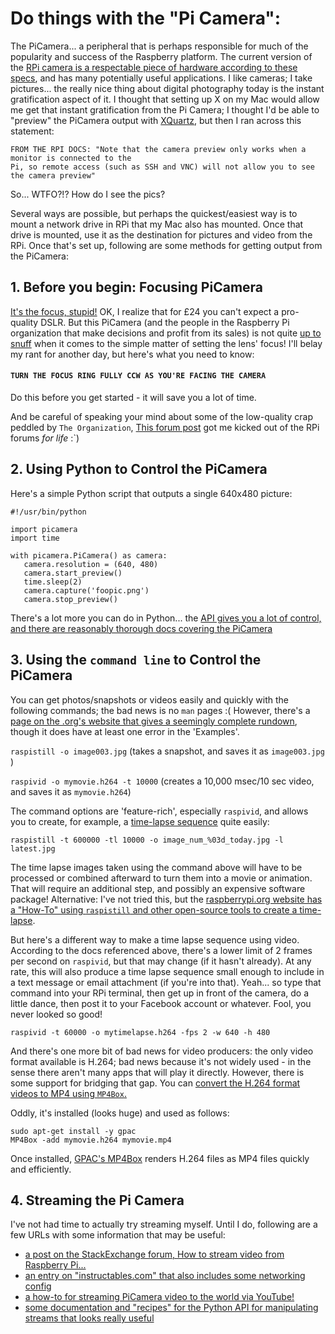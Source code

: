 # Do things with the "Pi Camera":

The PiCamera... a peripheral that is perhaps responsible for much of the popularity and success of the Raspberry platform. The current version of the [RPi camera is a respectable piece of hardware according to these specs](https://www.raspberrypi.org/documentation/hardware/camera/README.md), and has many potentially useful applications. I like cameras; I take pictures... the really nice thing about digital photography today is the instant gratification aspect of it.  I thought that setting up X on my Mac would allow me get that instant gratification from the Pi Camera; I thought I'd be able to "preview" the PiCamera output with [XQuartz](https://www.xquartz.org/), but then I ran across this statement: 

    FROM THE RPI DOCS: "Note that the camera preview only works when a monitor is connected to the 
    Pi, so remote access (such as SSH and VNC) will not allow you to see the camera preview"

So... WTFO?!?  How do I see the pics?

Several ways are possible, but perhaps the quickest/easiest way is to mount a network drive in RPi that my Mac also has mounted. Once that drive is mounted, use it as the destination for pictures and video from the RPi. Once that's set up, following are some methods for getting output from the PiCamera: 


## 1. Before you begin: Focusing PiCamera

[It's the focus, stupid!](https://en.wikipedia.org/wiki/It%27s_the_economy,_stupid) OK, I realize that for £24 you can't expect a pro-quality DSLR. But this PiCamera (and the people in the Raspberry Pi organization that make decisions and profit from its sales) is not quite [up to snuff](https://dictionary.cambridge.org/dictionary/english/up-to-snuff) when it comes to the simple matter of setting the lens' focus! I'll belay my rant for another day, but here's what you need to know: 

#### `TURN THE FOCUS RING FULLY CCW AS YOU'RE FACING THE CAMERA` 

Do this before you get started - it will save you a lot of time. 

And be careful of speaking your mind about some of the low-quality crap peddled by `The Organization`, [This forum post](https://forums.raspberrypi.com/viewtopic.php?p=1300769&hilit=seamus#p1300747) got me kicked out of the RPi forums *for life*  :`) 

## 2. Using Python to Control the PiCamera

   Here's a simple Python script that outputs a single 640x480 picture: 

    #!/usr/bin/python
    
    import picamera
    import time
    
    with picamera.PiCamera() as camera:
       camera.resolution = (640, 480)
       camera.start_preview()
       time.sleep(2)
       camera.capture('foopic.png')
       camera.stop_preview()

There's a lot more you can do in Python... the [API gives you a lot of control, and there are reasonably thorough docs covering the PiCamera](http://picamera.readthedocs.io/en/latest/)

## 3. Using the `command line` to Control the PiCamera

You can get photos/snapshots or videos easily and quickly with the following commands; the bad news is no `man` pages :(  However, there's a [page on the .org's website that gives a seemingly complete rundown](https://www.raspberrypi.org/documentation/raspbian/applications/camera.md), though it does have at least one error in the 'Examples'. 

`raspistill -o image003.jpg`  (takes a snapshot, and saves it as `image003.jpg` ) 

`raspivid -o mymovie.h264 -t 10000`   (creates a 10,000 msec/10 sec video, and saves it as `mymovie.h264`) 

The command options are 'feature-rich', especially `raspivid`, and allows you to create, for example, a [time-lapse sequence](https://en.wikipedia.org/wiki/Time-lapse_photography) quite easily: 

    raspistill -t 600000 -tl 10000 -o image_num_%03d_today.jpg -l latest.jpg 

The time lapse images taken using the command above will have to be processed or combined afterward to turn them into a movie or animation. That will require an additional step, and possibly an expensive software package! Alternative: I've not tried this, but the [raspberrypi.org website has a "How-To" using `raspistill` and other open-source tools to create a time-lapse](https://www.raspberrypi.org/documentation/usage/camera/raspicam/timelapse.md). 

But here's a different way to make a time lapse sequence using video. According to the docs referenced above, there's a lower limit of 2 frames per second on `raspivid`, but that may change (if it hasn't already). At any rate, this will also produce a time lapse sequence small enough to include in a text message or email attachment (if you're into that). Yeah... so type that command into your RPi terminal, then get up in front of the camera, do a little dance, then post it to your Facebook account or whatever. Fool, you never looked so good! 

    raspivid -t 60000 -o mytimelapse.h264 -fps 2 -w 640 -h 480

And there's one more bit of bad news for video producers: the only video format available is H.264; bad news because it's not widely used - in the sense there aren't many apps that will play it directly. However, there is some support for bridging that gap. You can [convert the H.264 format videos to MP4 using `MP4Box`.](https://www.raspberrypi.org/documentation/usage/camera/raspicam/raspivid.md)

Oddly, it's installed (looks huge) and used as follows: 

    sudo apt-get install -y gpac
    MP4Box -add mymovie.h264 mymovie.mp4

Once installed, [GPAC's MP4Box](https://gpac.wp.imt.fr/) renders H.264 files as MP4 files quickly and efficiently. 

## 4. Streaming the Pi Camera

I've not had time to actually try streaming myself. Until I do, following are a few URLs with some information that may be useful: 

* [a post on the StackExchange forum, How to stream video from Raspberry Pi...](https://raspberrypi.stackexchange.com/questions/23182/how-to-stream-video-from-raspberry-pi-camera-and-watch-it-live)
* [an entry on "instructables.com" that also includes some networking config](http://www.instructables.com/id/Raspberry-Pi-Video-Streaming/)
* [a how-to for streaming PiCamera video to the world via YouTube!](https://www.digikey.com/en/maker/blogs/streaming-live-to-youtube-and-facebook-using-raspberry-pi-camera)
* [some documentation and "recipes" for the Python API for manipulating streams that looks really useful](https://picamera.readthedocs.io/en/release-1.10/recipes1.html)
